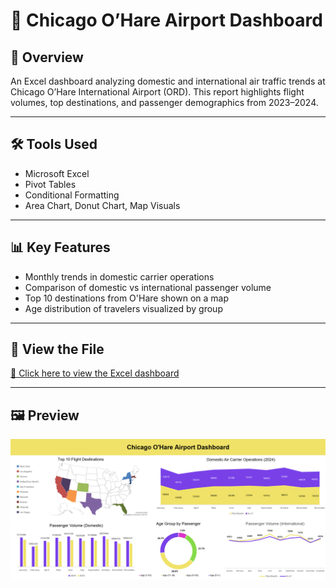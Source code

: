 # 🛫 Chicago O’Hare Airport Dashboard

## 📌 Overview  
An Excel dashboard analyzing domestic and international air traffic trends at Chicago O’Hare International Airport (ORD). This report highlights flight volumes, top destinations, and passenger demographics from 2023–2024.

---

## 🛠️ Tools Used
- Microsoft Excel  
- Pivot Tables  
- Conditional Formatting  
- Area Chart, Donut Chart, Map Visuals

---

## 📊 Key Features
- Monthly trends in domestic carrier operations  
- Comparison of domestic vs international passenger volume  
- Top 10 destinations from O'Hare shown on a map  
- Age distribution of travelers visualized by group

---

## 🔗 View the File  
[📂 Click here to view the Excel dashboard](https://github.com/prakshalishah/chicago-ohare-airport-dashboard/blob/main/chicago-ohare-airport-dashboard.xlsx)

---

## 🖼️ Preview

![Dashboard Screenshot](dashboard.png)
